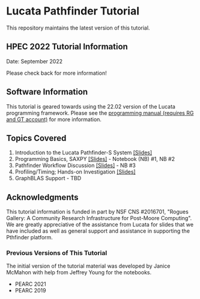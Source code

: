 # Lucata Pathfinder Tutorial

This repository maintains the latest version of this tutorial. 


## HPEC 2022 Tutorial Information

Date: September 2022

Please check back for more information!

## Software Information
This tutorial is geared towards using the 22.02 version of the Lucata programming framework. Please see the [programming manual (requires RG and GT account)](https://github.gatech.edu/crnch-rg/rg-lucata-pathfinder/blob/main/docs/pathfinder/Lucata-Pathfinder-Programming-Guide-v2.0.0-2202-tools.pdf) for more information. 

## Topics Covered

1) Introduction to the Lucata Pathfinder-S System [[Slides]](https://github.com/gt-crnch-rg/lucata-pathfinder-tutorial/blob/main/slides/lucata_tutorial/00_Lucata_Pathfinder_Tutorial_Overview.pdf)  
2) Programming Basics, SAXPY [[Slides]](https://github.com/gt-crnch-rg/lucata-pathfinder-tutorial/blob/main/slides/lucata_tutorial/01_Lucata_Pathfinder_Tutorial_Basics.pdf) - Notebook (NB) #1, NB #2 
3) Pathfinder Workflow Discussion [[Slides]](https://github.com/gt-crnch-rg/lucata-pathfinder-tutorial/blob/main/slides/lucata_tutorial/02_Lucata_Pathfinder_Tutorial_Workflow.pdf) -   NB #3      
4) Profiling/Timing; Hands-on Investigation [[Slides]](https://github.com/gt-crnch-rg/lucata-pathfinder-tutorial/blob/main/slides/lucata_tutorial/03_Lucata_Pathfinder_Tutorial_Performance_Profiling.pdf) 
5) GraphBLAS Support - TBD

## Acknowledgments
This tutorial information is funded in part by NSF CNS #2016701, "Rogues Gallery: A Community Research Infrastructure for Post-Moore Computing". We are greatly appreciative of the assistance from Lucata for slides that we have included as well as general support and assistance in supporting the Pthfinder platform. 

### Previous Versions of This Tutorial

The initial version of the tutorial material was developed by Janice McMahon with help from Jeffrey Young for the notebooks. 

* PEARC 2021
* PEARC 2019
